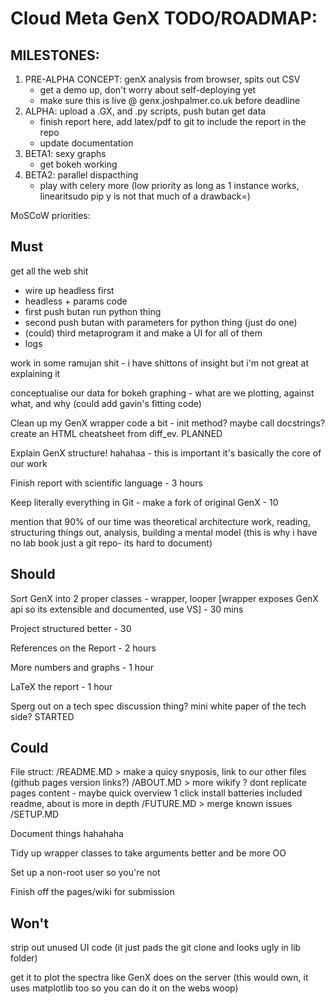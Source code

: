 Cloud Meta GenX TODO/ROADMAP:
==============


## MILESTONES:

1) PRE-ALPHA CONCEPT: genX analysis from browser, spits out CSV
	* get a demo up, don't worry about self-deploying yet
	* make sure this is live @ genx.joshpalmer.co.uk before deadline
2) ALPHA: upload a .GX, and .py scripts, push butan get data
	* finish report here, add latex/pdf to git to include the report in the repo
	* update documentation
3) BETA1: sexy graphs
	* get bokeh working
4) BETA2: parallel dispacthing
	* play with celery more (low priority as long as 1 instance works, linearitsudo pip y is not that much of a drawback=)


MoSCoW priorities:

Must
-----
get all the web shit
- wire up headless first
- headless + params code
- first push butan run python thing
- second push butan with parameters for python thing (just do one)
- (could) third metaprogram it and make a UI for all of them
- logs

work in some ramujan shit - i have shittons of insight but i'm not great at explaining it

conceptualise our data for bokeh graphing - what are we plotting, against what, and why (could add gavin's fitting code)


Clean up my GenX wrapper code a bit - init method? maybe call docstrings? create an HTML cheatsheet from diff_ev. PLANNED

Explain GenX structure! hahahaa - this is important it's basically the core of our work

Finish report with scientific language - 3 hours

Keep literally everything in Git - make a fork of original GenX - 10

mention that 90% of our time was theoretical architecture work, reading, structuring things out, analysis, building a mental model (this is why i have no lab book just a git repo- its hard to document)

Should
------

Sort GenX into 2 proper classes - wrapper, looper [wrapper exposes GenX api so its extensible and documented, use VS] - 30 mins

Project structured better - 30 

References on the Report - 2 hours

More numbers and graphs - 1 hour

LaTeX the report - 1 hour

Sperg out on a tech spec discussion thing? mini white paper of the tech side? STARTED

Could
-----

File struct: 
/README.MD > make a quicy snyposis, link to our other files (github pages version links?)
/ABOUT.MD > more wikify ? dont replicate pages content - maybe quick overview 1 click install batteries included readme, about is more in depth
/FUTURE.MD > merge known issues
/SETUP.MD


Document things hahahaha

Tidy up wrapper classes to take arguments better and be more OO

Set up a non-root user so you're not 

Finish off the pages/wiki for submission


Won't
--------

strip out unused UI code (it just pads the git clone and looks ugly in lib folder)

get it to plot the spectra like GenX does on the server (this would own, it uses matplotlib too so you can do it on the webs woop)